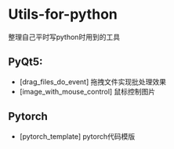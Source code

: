 # Utils-for-python

整理自己平时写python时用到的工具

## PyQt5:

- [drag_files_do_event] 拖拽文件实现批处理效果
- [image_with_mouse_control] 鼠标控制图片

## Pytorch

- [pytorch_template] pytorch代码模版
